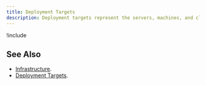 ```yaml
---
title: Deployment Targets
description: Deployment targets represent the servers, machines, and cloud services where your software and services will be deployed
---
```


!include <deployment-targets>

## See Also

- [Infrastructure](/docs/infrastructure/index.md).
- [Deployment Targets](/docs/infrastructure/deployment-targets/index.md).
